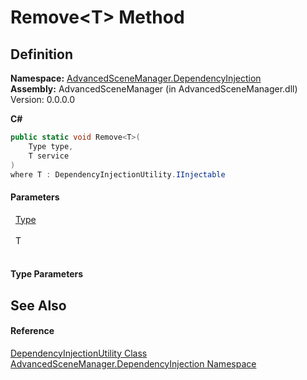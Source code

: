 # Remove&lt;T&gt; Method




## Definition
**Namespace:** <a href="N_AdvancedSceneManager_DependencyInjection">AdvancedSceneManager.DependencyInjection</a>  
**Assembly:** AdvancedSceneManager (in AdvancedSceneManager.dll) Version: 0.0.0.0

**C#**
``` C#
public static void Remove<T>(
	Type type,
	T service
)
where T : DependencyInjectionUtility.IInjectable

```



#### Parameters
<dl><dt>  <a href="https://learn.microsoft.com/dotnet/api/system.type" target="_blank" rel="noopener noreferrer">Type</a></dt><dd> </dd><dt>  T</dt><dd> </dd></dl>

#### Type Parameters
<dl><dt /><dd /></dl>

## See Also


#### Reference
<a href="T_AdvancedSceneManager_DependencyInjection_DependencyInjectionUtility">DependencyInjectionUtility Class</a>  
<a href="N_AdvancedSceneManager_DependencyInjection">AdvancedSceneManager.DependencyInjection Namespace</a>  
